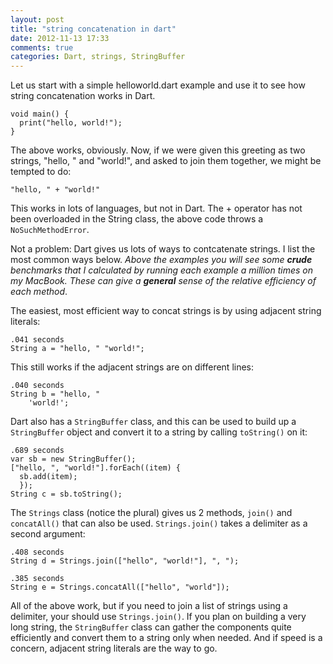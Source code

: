 ```yaml
---
layout: post
title: "string concatenation in dart"
date: 2012-11-13 17:33
comments: true
categories: Dart, strings, StringBuffer
---
```


Let us start with a simple helloworld.dart example and use it to see how string concatenation works in Dart.

    void main() {
      print("hello, world!");
    }

The above works, obviously. Now, if we were given this greeting as two strings, "hello, " and "world!", and asked
to join them together, we might be tempted to do:

    "hello, " + "world!"
     
This works in lots of languages, but not in Dart. The + operator has not been overloaded in the String class, the above code throws
a `NoSuchMethodError`.


Not a problem: Dart gives us lots of ways to contcatenate strings. I list the most common ways
below. _Above the examples you will see some **crude** benchmarks that I calculated by running each example a million
times on my MacBook. These can give a **general** sense of the relative efficiency of each method_.

The easiest, most efficient way to concat strings is by using adjacent string literals:

    .041 seconds
    String a = "hello, " "world!";

This still works if the adjacent strings are on different lines:

    .040 seconds
    String b = "hello, "
        'world!';

Dart also has a `StringBuffer` class, and this can be used to build up a `StringBuffer` object
and convert it to a string by calling `toString()` on it:

    .689 seconds
    var sb = new StringBuffer();
    ["hello, ", "world!"].forEach((item) {
      sb.add(item);
      });
    String c = sb.toString();
    
The `Strings` class (notice the plural) gives us 2 methods, `join()` and `concatAll()` that 
can also be used. `Strings.join()` takes a delimiter as a second argument:

    .408 seconds
    String d = Strings.join(["hello", "world!"], ", ");

    .385 seconds
    String e = Strings.concatAll(["hello", "world"]);

All of the above work, but if you need to join a list of strings using a delimiter, your should
use `Strings.join()`. If you plan on building a very long string, the 
`StringBuffer` class can gather the components quite efficiently and convert them to a string only 
when needed. And if speed is a concern, adjacent string literals are the way to go.

